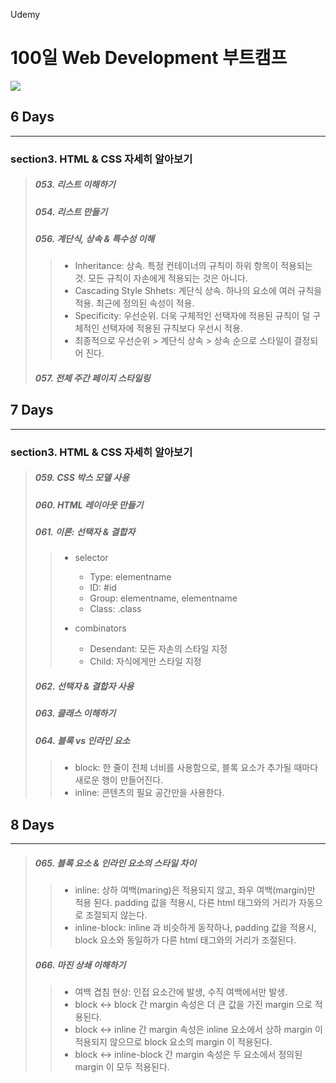 Udemy

# 100일 Web Development 부트캠프

[<img src="https://img.shields.io/badge/github-%23121011.svg?style=for-the-badge&logo=github&logoColor=white" />](https://github.com/academind/100-days-of-web-development/)

## 6 Days

<hr />

### section3. HTML & CSS 자세히 알아보기

> ##### 053. 리스트 이해하기
>
> ##### 054. 리스트 만들기
>
> ##### 056. 계단식, 상속 & 특수성 이해
>
> > - Inheritance: 상속. 특정 컨테이너의 규칙이 하위 항목이 적용되는 것. 모든 규칙이 자손에게 적용되는 것은 아니다.
> > - Cascading Style Shhets: 계단식 상속. 하나의 요소에 여러 규칙을 적용. 최근에 정의된 속성이 적용.
> > - Specificity: 우선순위. 더욱 구체적인 선택자에 적용된 규칙이 덜 구체적인 선택자에 적용된 규칙보다 우선시 적용.
> > - 최종적으로 우선순위 > 계단식 상속 > 상속 순으로 스타일이 결정되어 진다.
>
> ##### 057. 전체 주간 페이지 스타일링

## 7 Days

<hr />

### section3. HTML & CSS 자세히 알아보기

> ##### 059. CSS 박스 모델 사용
>
> ##### 060. HTML 레이아웃 만들기
>
> ##### 061. 이론: 선택자 & 결합자
>
> > - selector
> >
> >   - Type: elementname
> >   - ID: #id
> >   - Group: elementname, elementname
> >   - Class: .class
> >
> > - combinators
> >   - Desendant: 모든 자손의 스타일 지정
> >   - Child: 자식에게만 스타일 지정
>
> ##### 062. 선택자 & 결합자 사용
>
> ##### 063. 클래스 이해하기
>
> ##### 064. 블록 vs 인라인 요소
>
> > - block: 한 줄이 전체 너비를 사용함으로, 블록 요소가 추가될 때마다 새로운 행이 만들어진다.
> > - inline: 콘텐츠의 필요 공간만을 사용한다.

## 8 Days

<hr />

> ##### 065. 블록 요소 & 인라인 요소의 스타일 차이
>
> > - inline: 상하 여백(maring)은 적용되지 않고, 좌우 여백(margin)만 적용 된다. padding 값을 적용시, 다른 html 태그와의 거리가 자동으로 조절되지 않는다.
> > - inline-block: inline 과 비슷하게 동작하나, padding 값을 적용시, block 요소와 동일하가 다른 html 태그와의 거리가 조절된다.
>
> ##### 066. 마진 상쇄 이해하기
>
> > - 여백 겹침 현상: 인접 요소간에 발생, 수직 여백에서만 발생.
> > - block <-> block 간 margin 속성은 더 큰 값을 가진 margin 으로 적용된다.
> > - block <-> inline 간 margin 속성은 inline 요소에서 상하 margin 이 적용되지 않으므로 block 요소의 margin 이 적용된다.
> > - block <-> inline-block 간 margin 속성은 두 요소에서 정의된 margin 이 모두 적용된다.
